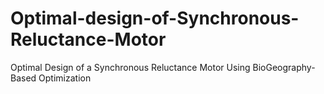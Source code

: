 # Optimal-design-of-Synchronous-Reluctance-Motor
Optimal Design of a Synchronous Reluctance Motor Using BioGeography-Based Optimization
